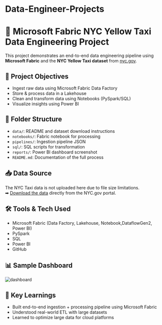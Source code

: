 # Data-Engineer-Projects

# 🚖 Microsoft Fabric NYC Yellow Taxi Data Engineering Project
 
This project demonstrates an end-to-end data engineering pipeline using **Microsoft Fabric** and 
the **NYC Yellow Taxi dataset** from [nyc.gov](https://www.nyc.gov/site/tlc/about/tlc-trip-record-data.page).
 
## 📌 Project Objectives
 
- Ingest raw data using Microsoft Fabric Data Factory
- Store & process data in a Lakehouse
- Clean and transform data using Notebooks (PySpark/SQL)
- Visualize insights using Power BI
 
## 📂 Folder Structure
 
- `data/`: README and dataset download instructions
- `notebooks/`: Fabric notebook for processing
- `pipelines/`: Ingestion pipeline JSON
- `sql/`: SQL scripts for transformation
- `reports/`: Power BI dashboard screenshot
- `README.md`: Documentation of the full process
 
## 📥 Data Source
 
The NYC Taxi data is not uploaded here due to file size limitations.  
➡ [Download the data](https://www.nyc.gov/site/tlc/about/tlc-trip-record-data.page) directly from the NYC.gov portal.
 
## 🛠 Tools & Tech Used
 
- Microsoft Fabric (Data Factory, Lakehouse, Notebook,DataflowGen2, Power BI)
- PySpark
- SQL
- Power BI
- GitHub
 
## 📊 Sample Dashboard
 
![dashboard](reports/dashboard_preview.png)
 
## 📌 Key Learnings
 
- Built end-to-end ingestion + processing pipeline using Microsoft Fabric
- Understood real-world ETL with large datasets
- Learned to optimize large data for cloud platforms
